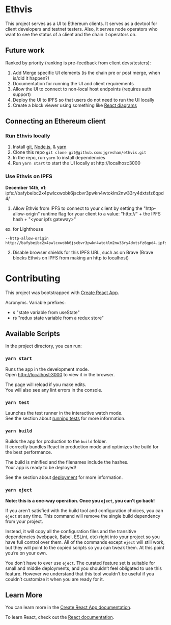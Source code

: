 # Ethvis

This project serves as a UI to Ethereum clients. It serves as a devtool for client developers and testnet testers. Also, it serves node operators who want to see the status of a client and the chain it operators on.

## Future work

Ranked by priority (ranking is pre-feedback from client devs/testers):

1. Add Merge specific UI elements (is the chain pre or post merge, when is/did it happen?)
2. Documentation for running the UI and client requirements
3. Allow the UI to connect to non-local host endpoints (requires auth support)
4. Deploy the UI to IPFS so that users do not need to run the UI locally
5. Create a block viewer using something like [React diagrams](https://github.com/projectstorm/react-diagrams)

## Connecting an Ethereum client

### Run Ethvis locally

1. Install [git](https://git-scm.com/book/en/v2/Getting-Started-Installing-Git), [Node.js](https://nodejs.org/en/download/), & [yarn](https://yarnpkg.com/getting-started/install)
2. Clone this repo `git clone git@github.com:jgresham/ethvis.git`
3. In the repo, run `yarn` to install dependencies
4. Run `yarn start` to start the UI locally at http://localhost:3000

### Use Ethvis on IPFS

**December 14th, v1**: ipfs://bafybeibc2x4pwlcxwobk6jscbvr3pwkn4wtoklm2nw33ry4dxtsfz6qpd4/

1. Allow Ethvis from IPFS to connect to your client by setting the "http-allow-origin" runtime flag for your client to a value: "http://" + the IPFS hash + "\<your ipfs gateway\>"

ex. for Lighthouse

```
--http-allow-origin http://bafybeibc2x4pwlcxwobk6jscbvr3pwkn4wtoklm2nw33ry4dxtsfz6qpd4.ipfs.localhost:8080/
```

2. Disable browser shields for this IPFS URL, such as on Brave (Brave blocks Ethvis on IPFS from making an http to localhost)

# Contributing

This project was bootstrapped with [Create React App](https://github.com/facebook/create-react-app).

Acronyms.
Variable prefixes:

- s "state variable from useState"
- rs "redux state variable from a redux store"

## Available Scripts

In the project directory, you can run:

### `yarn start`

Runs the app in the development mode.\
Open [http://localhost:3000](http://localhost:3000) to view it in the browser.

The page will reload if you make edits.\
You will also see any lint errors in the console.

### `yarn test`

Launches the test runner in the interactive watch mode.\
See the section about [running tests](https://facebook.github.io/create-react-app/docs/running-tests) for more information.

### `yarn build`

Builds the app for production to the `build` folder.\
It correctly bundles React in production mode and optimizes the build for the best performance.

The build is minified and the filenames include the hashes.\
Your app is ready to be deployed!

See the section about [deployment](https://facebook.github.io/create-react-app/docs/deployment) for more information.

### `yarn eject`

**Note: this is a one-way operation. Once you `eject`, you can’t go back!**

If you aren’t satisfied with the build tool and configuration choices, you can `eject` at any time. This command will remove the single build dependency from your project.

Instead, it will copy all the configuration files and the transitive dependencies (webpack, Babel, ESLint, etc) right into your project so you have full control over them. All of the commands except `eject` will still work, but they will point to the copied scripts so you can tweak them. At this point you’re on your own.

You don’t have to ever use `eject`. The curated feature set is suitable for small and middle deployments, and you shouldn’t feel obligated to use this feature. However we understand that this tool wouldn’t be useful if you couldn’t customize it when you are ready for it.

## Learn More

You can learn more in the [Create React App documentation](https://facebook.github.io/create-react-app/docs/getting-started).

To learn React, check out the [React documentation](https://reactjs.org/).
